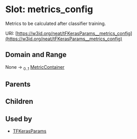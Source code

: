 
# Slot: metrics_config


Metrics to be calculated after classifier training.

URI: [https://w3id.org/neat/tFKerasParams__metrics_config](https://w3id.org/neat/tFKerasParams__metrics_config)


## Domain and Range

None &#8594;  <sub>0..1</sub> [MetricContainer](MetricContainer.md)

## Parents


## Children


## Used by

 * [TFKerasParams](TFKerasParams.md)

